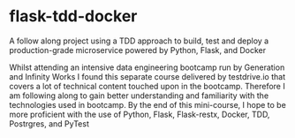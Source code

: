 # flask-tdd-docker
A follow along project using a TDD approach to build, test and deploy a production-grade microservice powered by Python, Flask, and Docker 

Whilst attending an intensive data engineering bootcamp run by Generation and Infinity Works I found this separate course delivered by testdrive.io that covers a lot of 
technical content touched upon in the bootcamp. Therefore I am following along to gain better understanding and familiarity with the technologies used in bootcamp.
By the end of this mini-course, I hope to be more proficient with the use of Python, Flask, Flask-restx, Docker, TDD, Postrgres, and PyTest
